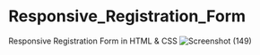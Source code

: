 # Responsive_Registration_Form
Responsive Registration Form in HTML &amp; CSS
![Screenshot (149)](https://github.com/caspercruz/Responsive_Registration_Form/assets/85841843/6e5b44e9-b4f5-45b9-a1e2-cb1b873e4f01)
